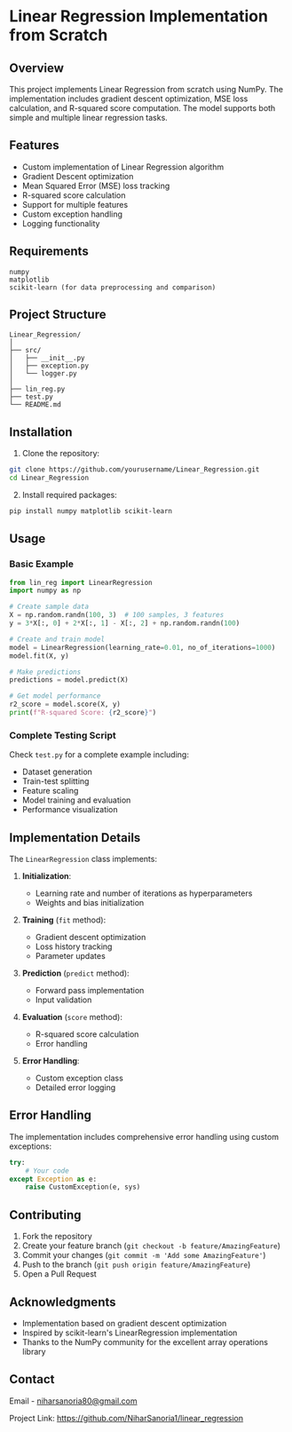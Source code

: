# Linear Regression Implementation from Scratch

## Overview
This project implements Linear Regression from scratch using NumPy. The implementation includes gradient descent optimization, MSE loss calculation, and R-squared score computation. The model supports both simple and multiple linear regression tasks.

## Features
- Custom implementation of Linear Regression algorithm
- Gradient Descent optimization
- Mean Squared Error (MSE) loss tracking
- R-squared score calculation
- Support for multiple features
- Custom exception handling
- Logging functionality

## Requirements
```
numpy
matplotlib
scikit-learn (for data preprocessing and comparison)
```

## Project Structure
```
Linear_Regression/
│
├── src/
│   ├── __init__.py
│   ├── exception.py
│   └── logger.py
│
├── lin_reg.py
├── test.py
└── README.md
```

## Installation
1. Clone the repository:
```bash
git clone https://github.com/yourusername/Linear_Regression.git
cd Linear_Regression
```

2. Install required packages:
```bash
pip install numpy matplotlib scikit-learn
```

## Usage
### Basic Example
```python
from lin_reg import LinearRegression
import numpy as np

# Create sample data
X = np.random.randn(100, 3)  # 100 samples, 3 features
y = 3*X[:, 0] + 2*X[:, 1] - X[:, 2] + np.random.randn(100)

# Create and train model
model = LinearRegression(learning_rate=0.01, no_of_iterations=1000)
model.fit(X, y)

# Make predictions
predictions = model.predict(X)

# Get model performance
r2_score = model.score(X, y)
print(f"R-squared Score: {r2_score}")
```

### Complete Testing Script
Check `test.py` for a complete example including:
- Dataset generation
- Train-test splitting
- Feature scaling
- Model training and evaluation
- Performance visualization

## Implementation Details
The `LinearRegression` class implements:

1. **Initialization**:
   - Learning rate and number of iterations as hyperparameters
   - Weights and bias initialization

2. **Training** (`fit` method):
   - Gradient descent optimization
   - Loss history tracking
   - Parameter updates

3. **Prediction** (`predict` method):
   - Forward pass implementation
   - Input validation

4. **Evaluation** (`score` method):
   - R-squared score calculation
   - Error handling

5. **Error Handling**:
   - Custom exception class
   - Detailed error logging

## Error Handling
The implementation includes comprehensive error handling using custom exceptions:
```python
try:
    # Your code
except Exception as e:
    raise CustomException(e, sys)
```

## Contributing
1. Fork the repository
2. Create your feature branch (`git checkout -b feature/AmazingFeature`)
3. Commit your changes (`git commit -m 'Add some AmazingFeature'`)
4. Push to the branch (`git push origin feature/AmazingFeature`)
5. Open a Pull Request

## Acknowledgments
- Implementation based on gradient descent optimization
- Inspired by scikit-learn's LinearRegression implementation
- Thanks to the NumPy community for the excellent array operations library

## Contact
Email - niharsanoria80@gmail.com

Project Link: https://github.com/NiharSanoria1/linear_regression